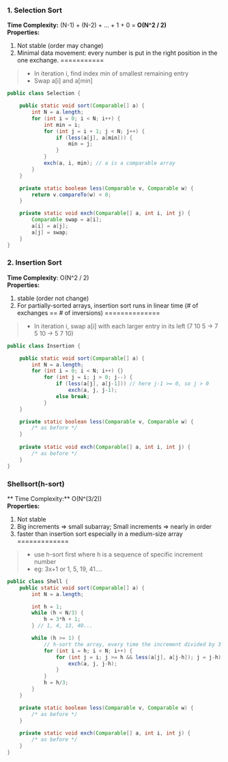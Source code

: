 ### 1. Selection Sort

**Time Complexity:** (N-1) + (N-2) + ... + 1 + 0 = **O(N^2 / 2)** <br>
**Properties:**
1. Not stable (order may change) 
2. Minimal data movement: every number is put in the right position in the one exchange.
===========
> * In iteration i, find index min of smallest remaining entry
> * Swap a[i] and a[min]

```java
public class Selection {

	public static void sort(Comparable[] a) {
		int N = a.length;
		for (int i = 0; i < N; i++) {
			int min = i;
			for (int j = i + 1; j < N; j++) {
				if (less(a[j], a[min])) {
					min = j;
				}
			}
			exch(a, i, min); // a is a comparable array
		}
	}

	private static boolean less(Comparable v, Comparable w) {
		return v.compareTo(w) < 0;
	}

	private static void exch(Comparable[] a, int i, int j) {
		Comparable swap = a[i];
		a[i] = a[j];
		a[j] = swap;
	}
}

```



### 2. Insertion Sort

**Time Complexity**: O(N^2 / 2) <br>
**Properties:**
1. stable (order not change) 
2. For partially-sorted arrays, insertion sort runs in linear time (# of exchanges == # of inversions)
==============
> * In iteration i, swap a[i] with each larger entry in its left (7 10 5 -> 7 5 10 -> 5 7 10)

```java
public class Insertion {

	public static void sort(Comparable[] a) {
		int N = a.length;
		for (int i = 0; i < N; i++) {}
			for (int j = i; j > 0; j--) {
				if (less(a[j], a[j-1])) // here j-1 >= 0, so j > 0
					exch(a, j, j-1);
				else break;
			}
	}

	private static boolean less(Comparable v, Comparable w) {
		/* as before */
	}
	
	private static void exch(Comparable[] a, int i, int j) {
		/* as before */
	}
}
```

### Shellsort(h-sort)
** Time Complexity:**  O(N^(3/2)) <br>
**Properties:**
1. Not stable 
2. Big increments => small subarray; Small increments => nearly in order 
3. faster than insertion sort especially in a medium-size array
=============
> * use h-sort first where h is a sequence of specific increment number
> * eg: 3x+1 or 1, 5, 19, 41....

```java
public class Shell {
	public static void sort(Comparable[] a) {
		int N = a.length;

		int h = 1;
		while (h < N/3) {
			h = 3*h + 1;
		} // 1, 4, 13, 40...

		while (h >= 1) {
			// h-sort the array, every time the increment divided by 3
			for (int i = h; i < N; i++) {
				for (int j = i; j >= h && less(a[j], a[j-h]); j = j-h) {
					exch(a, j, j-h);
				}
			}
			h = h/3;
		}
	}

	private static boolean less(Comparable v, Comparable w) {
		/* as before */
	}
	
	private static void exch(Comparable[] a, int i, int j) {
		/* as before */
	}
}
```
